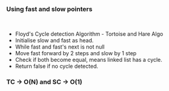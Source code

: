 ### Using fast and slow pointers
​
- Floyd's Cycle detection Algorithm - Tortoise and Hare Algo
- Initialise slow and fast as head.
- While fast and fast's next is not null
- Move fast forward by 2 steps and slow by 1 step
- Check if both become equal, means linked list has a cycle.
- Return false if no cycle detected.
​
### TC -> O(N) and SC -> O(1)